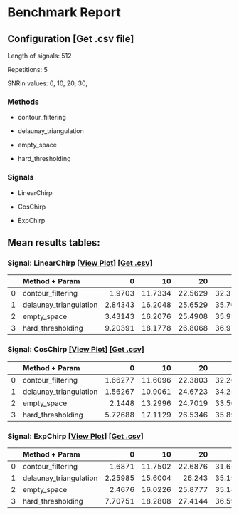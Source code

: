 # Benchmark Report

## Configuration   [Get .csv file] 

Length of signals: 512

Repetitions: 5

SNRin values: 
0, 
10, 
20, 
30, 


### Methods  

* contour_filtering 

* delaunay_triangulation 

* empty_space 

* hard_thresholding 

### Signals  

* LinearChirp 

* CosChirp 

* ExpChirp 

## Mean results tables: 
### Signal: LinearChirp  [[View Plot]](https://jmiramont.github.io/benchmark-test/results/plot_LinearChirp.html)    [[Get .csv]](results_LinearChirp.csv)
|    | Method + Param         |       0 |      10 |      20 |      30 |
|---:|:-----------------------|--------:|--------:|--------:|--------:|
|  0 | contour_filtering      | 1.9703  | 11.7334 | 22.5629 | 32.3767 |
|  1 | delaunay_triangulation | 2.84343 | 16.2048 | 25.6529 | 35.7068 |
|  2 | empty_space            | 3.43143 | 16.2076 | 25.4908 | 35.9334 |
|  3 | hard_thresholding      | 9.20391 | 18.1778 | 26.8068 | 36.9731 |
### Signal: CosChirp  [[View Plot]](https://jmiramont.github.io/benchmark-test/results/plot_CosChirp.html)    [[Get .csv]](results_CosChirp.csv)
|    | Method + Param         |       0 |      10 |      20 |      30 |
|---:|:-----------------------|--------:|--------:|--------:|--------:|
|  0 | contour_filtering      | 1.66277 | 11.6096 | 22.3803 | 32.2676 |
|  1 | delaunay_triangulation | 1.56267 | 10.9061 | 24.6723 | 34.2547 |
|  2 | empty_space            | 2.1448  | 13.2996 | 24.7019 | 33.5051 |
|  3 | hard_thresholding      | 5.72688 | 17.1129 | 26.5346 | 35.8989 |
### Signal: ExpChirp  [[View Plot]](https://jmiramont.github.io/benchmark-test/results/plot_ExpChirp.html)    [[Get .csv]](results_ExpChirp.csv)
|    | Method + Param         |       0 |      10 |      20 |      30 |
|---:|:-----------------------|--------:|--------:|--------:|--------:|
|  0 | contour_filtering      | 1.6871  | 11.7502 | 22.6876 | 31.6551 |
|  1 | delaunay_triangulation | 2.25985 | 15.6004 | 26.243  | 35.1951 |
|  2 | empty_space            | 2.4676  | 16.0226 | 25.8777 | 35.1853 |
|  3 | hard_thresholding      | 7.70751 | 18.2808 | 27.4144 | 36.5999 |
